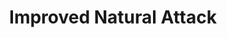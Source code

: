 ---
title: "Improved Natural Attack"

feat:
  types: ["General"]
  prerequisite: |
    Natural weapon, base attack bonus +4.
  benefit: |
    Choose one of the creature's natural attack forms. The damage for this natural weapon increases by one step, as if the creature's size had increased by one category: {% die_roll 1 2 0 %}, {% die_roll 1 3 0 %}, {% die_roll 1 4 0 %}, {% die_roll 1 6 0 %}, {% die_roll 1 8 0 %}, {% die_roll 2 6 0 %}, {% die_roll 3 6 0 %}, {% die_roll 4 6 0 %}, {% die_roll 6 6 0 %}, {% die_roll 8 6 0 %}, {% die_roll 12 6 0 %}.

    A weapon or attack that deals {% die_roll 1 10 0 %} points of damage increases as follows: {% die_roll 1 10 0 %}, {% die_roll 2 8 0 %}, {% die_roll 3 8 0 %}, {% die_roll 4 8 0 %}, {% die_roll 6 8 0 %}, {% die_roll 8 8 0 %}, {% die_roll 12 8 0 %}.
---